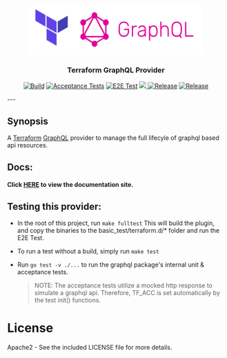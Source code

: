 <p align="center">
  <img src="assets/icon.png" alt="graphql provider" width="400"/>

  <h3 align="center">Terraform GraphQL Provider</h3>

  <p align="center">
    <a href="https://github.com/sullivtr/terraform-provider-graphql/actions?query=workflow%3Abuild"><img alt="Build" src="https://img.shields.io/github/workflow/status/sullivtr/terraform-provider-graphql/build?label=build&logo=github&style=flat-square"></a>
    <a href="https://github.com/sullivtr/terraform-provider-graphql/actions?query=workflow%3A%22acceptance+tests%22"><img alt="Acceptance Tests" src="https://img.shields.io/github/workflow/status/sullivtr/terraform-provider-graphql/acceptance%20tests?label=acceptance%20tests&logo=github&style=flat-square"></a>
    <a href="https://github.com/sullivtr/terraform-provider-graphql/actions?query=workflow%3A%22e2e+tests%22"><img alt="E2E Test" src="https://img.shields.io/github/workflow/status/sullivtr/terraform-provider-graphql/e2e%20tests?label=e2e%20test&logo=github&style=flat-square"></a>
    <a href="https://codecov.io/gh/sullivtr/terraform-provider-graphql">
      <img src="https://img.shields.io/codecov/c/github/sullivtr/terraform-provider-graphql?logo=codecov&style=flat-square" />
    </a>
    <a href="https://github.com/sullivtr/terraform-provider-graphql/releases/latest"><img alt="Release" src="https://img.shields.io/github/v/release/sullivtr/terraform-provider-graphql?logo=github&style=flat-square"></a>
    <a href="https://github.com/sullivtr/terraform-provider-graphql/releases/latest"><img alt="Release" src="https://goreportcard.com/badge/github.com/sullivtr/terraform-provider-graphql?style=flat-square"></a>
  </p>
</p>
---

## Synopsis

A [Terraform](https://terraform.io) [GraphQL](https://graphql.org/) provider to manage the full lifecyle of graphql based api resources. 
  
## Docs:

#### Click [HERE](https://sullivtr.github.io/terraform-provider-graphql) to view the documentation site.

## Testing this provider:
- In the root of this project, run `make fulltest`
  This will build the plugin, and copy the binaries to the basic_test/terraform.d/* folder and run the E2E Test.

- To run a test without a build, simply run `make test`

- Run `go test -v ./...` to run the graphql package's internal unit & acceptance tests. 
  > NOTE: The acceptance tests utilize a mocked http response to simulate a graphql api. Therefore, TF_ACC is set automatically by the test init() functions. 
   
# License

Apache2 - See the included LICENSE file for more details.



